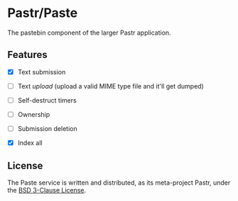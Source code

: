 <!--
 Copyright 2021 Hayden Young. All rights reserved.
 Use of this source code is governed by a BSD-style
 license that can be found in the LICENSE file.
-->

# Pastr/Paste

The pastebin component of the larger Pastr application.


## Features

- [x] Text submission
- [ ] Text _upload_ (upload a valid MIME type file and it'll get dumped)
- [ ] Self-destruct timers
- [ ] Ownership
- [ ] Submission deletion
- [x] Index all


## License

The Paste service is written and distributed, as its meta-project Pastr, under
the [BSD 3-Clause License](./LICENSE).
